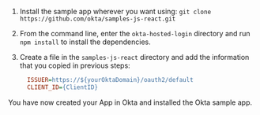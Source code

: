 1. Install the sample app wherever you want using: `git clone https://github.com/okta/samples-js-react.git`

2. From the command line, enter the `okta-hosted-login` directory and run `npm install` to install the dependencies.

3. Create a <StackSelector snippet="configfile" noSelector inline /> file in the `samples-js-react` directory and add the information that you copied in previous steps:

    ```ini
      ISSUER=https://${yourOktaDomain}/oauth2/default
      CLIENT_ID={ClientID}
    ```

You have now created your App in Okta and installed the Okta <StackSelector snippet="applang" noSelector inline /> sample app.
